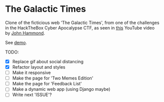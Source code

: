 # The Galactic Times

Clone of the ficticious web 'The Galactic Times', from one of the challenges in the HackTheBox Cyber Apocalypse CTF, as seen in [this](https://www.youtube.com/watch?v=uU_tvQPCBUo) YouTube video by [John Hammond](https://www.youtube.com/channel/UCVeW9qkBjo3zosnqUbG7CFw).

See [demo](https://benjaminhonorio.github.io/the-galactic-times/).

TODO:

- [x] Replace gif about social distancing
- [x] Refactor layout and styles
- [ ] Make it responsive
- [ ] Make the page for 'Two Memes Edition'
- [ ] Make the page for 'Feedback List'
- [ ] Make a dynamic web app (using Django maybe)
- [ ] Write next 'ISSUE'?
